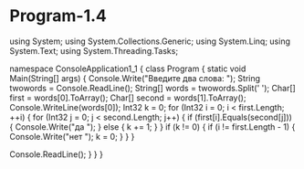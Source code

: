 Program-1.4
===========
using System;
using System.Collections.Generic;
using System.Linq;
using System.Text;
using System.Threading.Tasks;

namespace ConsoleApplication1_1
{
class Program
{
static void Main(String[] args)
{
Console.Write("Введите два слова: ");
String twowords = Console.ReadLine();
String[] words = twowords.Split(' ');
Char[] first = words[0].ToArray();
Char[] second = words[1].ToArray();
Console.WriteLine(words[0]);
Int32 k = 0;
for (Int32 i = 0; i < first.Length; ++i)
{
for (Int32 j = 0; j < second.Length; j++)
{
if (first[i].Equals(second[j]))
{
Console.Write("да ");
}
else { k += 1; }
}
if (k != 0)
{
if (i != first.Length - 1)
{
Console.Write("нет ");
k = 0;
}
}
}

Console.ReadLine();
}
}
}
